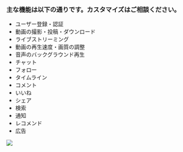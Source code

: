 
### 主な機能は以下の通りです。カスタマイズはご相談ください。
- ユーザー登録・認証
- 動画の撮影・投稿・ダウンロード
- ライブストリーミング
- 動画の再生速度・画質の調整
- 音声のバックグラウンド再生
- チャット
- フォロー
- タイムライン
- コメント
- いいね
- シェア
- 検索
- 通知
- レコメンド
- 広告

![](https://find1dream.github.io/koyano_deploy/works/2-2.gif)


